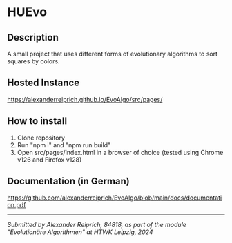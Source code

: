 ﻿# HUEvo

## Description
A small project that uses different forms of evolutionary algorithms to sort squares by colors.

## Hosted Instance
https://alexanderreiprich.github.io/EvoAlgo/src/pages/

## How to install
1. Clone repository
2. Run "npm i" and "npm run build"
3. Open src/pages/index.html in a browser of choice (tested using Chrome v126 and Firefox v128)

## Documentation (in German)
https://github.com/alexanderreiprich/EvoAlgo/blob/main/docs/documentation.pdf

---

*Submitted by Alexander Reiprich, 84818, as part of the module "Evolutionäre Algorithmen" at HTWK Leipzig, 2024*
